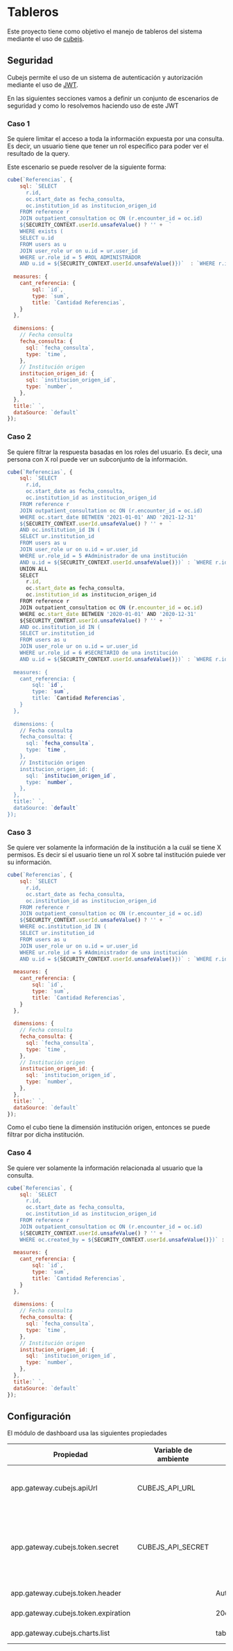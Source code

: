 # Tableros

Este proyecto tiene como objetivo el manejo de tableros del sistema mediante el uso de [cubejs](https://cube.dev/).

## Seguridad

Cubejs permite el uso de un sistema de autenticación y autorización mediante el uso de [JWT](https://dev.to/cubejs/multi-tenant-analytics-with-auth0-and-cube-js-the-complete-guide-31lo).

En las siguientes secciones vamos a definir un conjunto de escenarios de seguridad y como lo resolvemos haciendo uso de este JWT

### Caso 1

Se quiere limitar el acceso a toda la información expuesta por una consulta. Es decir, un usuario tiene que tener un rol especifico para poder ver el resultado de la query.

Este escenario se puede resolver de la siguiente forma:

```javascript
cube(`Referencias`, {
    sql: `SELECT 
      r.id,
      oc.start_date as fecha_consulta,
      oc.institution_id as institucion_origen_id
    FROM reference r 
    JOIN outpatient_consultation oc ON (r.encounter_id = oc.id) 
    ${SECURITY_CONTEXT.userId.unsafeValue() ? '' +  `
    WHERE exists (
    SELECT u.id 
    FROM users as u 
    JOIN user_role ur on u.id = ur.user_id 
    WHERE ur.role_id = 5 #ROL ADMINISTRADOR
    AND u.id = ${SECURITY_CONTEXT.userId.unsafeValue()})`  : `WHERE r.id IS NULL`}`,
  
  measures: {
    cant_referencia: {
        sql: `id`,
        type: `sum`,
        title: `Cantidad Referencias`,
    }
  },
  
  dimensions: {
    // Fecha consulta
    fecha_consulta: {
      sql: `fecha_consulta`,
      type: `time`,
    },
    // Institución origen
    institucion_origen_id: {
      sql: `institucion_origen_id`,
      type: `number`,
    },
  },
  title:` `,
  dataSource: `default`
});

```


### Caso 2

Se quiere filtrar la respuesta basadas en los roles del usuario. Es decir, una persona con X rol puede ver un subconjunto de la información.

```javascript
cube(`Referencias`, {
    sql: `SELECT 
      r.id,
      oc.start_date as fecha_consulta,
      oc.institution_id as institucion_origen_id
    FROM reference r 
    JOIN outpatient_consultation oc ON (r.encounter_id = oc.id) 
    WHERE oc.start_date BETWEEN '2021-01-01' AND '2021-12-31'
    ${SECURITY_CONTEXT.userId.unsafeValue() ? '' +  `
    AND oc.institution_id IN (
    SELECT ur.institution_id 
    FROM users as u 
    JOIN user_role ur on u.id = ur.user_id 
    WHERE ur.role_id = 5 #Administrador de una institución
    AND u.id = ${SECURITY_CONTEXT.userId.unsafeValue()})` : `WHERE r.id IS NULL`}`,
    UNION ALL
    SELECT 
      r.id,
      oc.start_date as fecha_consulta,
      oc.institution_id as institucion_origen_id
    FROM reference r 
    JOIN outpatient_consultation oc ON (r.encounter_id = oc.id) 
    WHERE oc.start_date BETWEEN '2020-01-01' AND '2020-12-31'
    ${SECURITY_CONTEXT.userId.unsafeValue() ? '' +  `
    AND oc.institution_id IN (
    SELECT ur.institution_id 
    FROM users as u 
    JOIN user_role ur on u.id = ur.user_id 
    WHERE ur.role_id = 6 #SECRETARIO de una institución
    AND u.id = ${SECURITY_CONTEXT.userId.unsafeValue()})` : `WHERE r.id IS NULL`}`,
  
  measures: {
    cant_referencia: {
        sql: `id`,
        type: `sum`,
        title: `Cantidad Referencias`,
    }
  },
  
  dimensions: {
    // Fecha consulta
    fecha_consulta: {
      sql: `fecha_consulta`,
      type: `time`,
    },
    // Institución origen
    institucion_origen_id: {
      sql: `institucion_origen_id`,
      type: `number`,
    },
  },
  title:` `,
  dataSource: `default`
});

```

### Caso 3

Se quiere ver solamente la información de la institución a la cuál se tiene X permisos. Es decir sí el usuario tiene un rol X sobre tal institución puiede ver su información.

```javascript
cube(`Referencias`, {
    sql: `SELECT 
      r.id,
      oc.start_date as fecha_consulta,
      oc.institution_id as institucion_origen_id
    FROM reference r 
    JOIN outpatient_consultation oc ON (r.encounter_id = oc.id) 
    ${SECURITY_CONTEXT.userId.unsafeValue() ? '' +  `
    WHERE oc.institution_id IN (
    SELECT ur.institution_id 
    FROM users as u 
    JOIN user_role ur on u.id = ur.user_id 
    WHERE ur.role_id = 5 #Administrador de una institución
    AND u.id = ${SECURITY_CONTEXT.userId.unsafeValue()})` : `WHERE r.id IS NULL`}`,
  
  measures: {
    cant_referencia: {
        sql: `id`,
        type: `sum`,
        title: `Cantidad Referencias`,
    }
  },
  
  dimensions: {
    // Fecha consulta
    fecha_consulta: {
      sql: `fecha_consulta`,
      type: `time`,
    },
    // Institución origen
    institucion_origen_id: {
      sql: `institucion_origen_id`,
      type: `number`,
    },
  },
  title:` `,
  dataSource: `default`
});

```

Como el cubo tiene la dimensión institución origen, entonces se puede filtrar por dicha institución.

### Caso 4

Se quiere ver solamente la información relacionada al usuario que la consulta.

```javascript
cube(`Referencias`, {
    sql: `SELECT 
      r.id,
      oc.start_date as fecha_consulta,
      oc.institution_id as institucion_origen_id
    FROM reference r 
    JOIN outpatient_consultation oc ON (r.encounter_id = oc.id) 
    ${SECURITY_CONTEXT.userId.unsafeValue() ? '' +  `
    WHERE oc.created_by = ${SECURITY_CONTEXT.userId.unsafeValue()})` : `WHERE r.id IS NULL`}`,
  
  measures: {
    cant_referencia: {
        sql: `id`,
        type: `sum`,
        title: `Cantidad Referencias`,
    }
  },
  
  dimensions: {
    // Fecha consulta
    fecha_consulta: {
      sql: `fecha_consulta`,
      type: `time`,
    },
    // Institución origen
    institucion_origen_id: {
      sql: `institucion_origen_id`,
      type: `number`,
    },
  },
  title:` `,
  dataSource: `default`
});

```


## Configuración

El módulo de dashboard usa las siguientes propiedades

| Propiedad | Variable de ambiente | Valor por defecto | Necesidad   | Descripcion                                                                                                                                                          | Desde   |
| ----------------------- | ---------------|-------------------|-------------|----------------------------------------------------------------------------------------------------------------------------------------------------------------------|---------|
|app.gateway.cubejs.apiUrl   | CUBEJS_API_URL |                   | Obligatoria | Define la url donde se encuentra el contenedor de cubejs. Por ejemplo, http://localhost:4000/cubejs-api/v1                                                           | v1.43.0 |
|app.gateway.cubejs.token.secret   | CUBEJS_API_SECRET |                   | Obligatoria | Define la clave de encriptación del token usado en la comunicación backend-cubejs. Este valor debe coincidir con la variable de ambiente CUBEJS_API_SECRET de cubejs | v1.43.0 |
|app.gateway.cubejs.token.header   | | Authorization     | Obligatoria | Define el header en el que se setea el token                                                                                                                         | v1.43.0 |
|app.gateway.cubejs.token.expiration   |  | 20d               | Obligatoria | Define el tiempo de duración del token 20                                                                                                                            | v1.43.0 |
|app.gateway.cubejs.charts.list   |  | tablaReferencia,tablaContraReferencia                  | Obligatoria | Define los cubos definidos en el container de cubejs                                                                | v1.43.0 |
